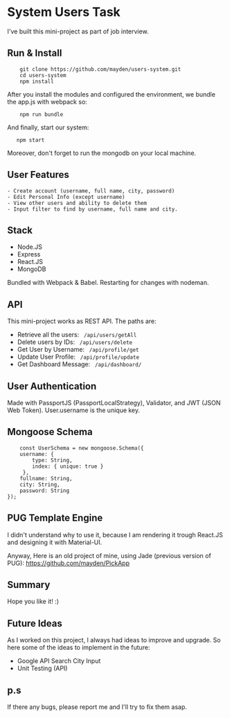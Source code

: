 # System Users Task

I've built this mini-project as part of job interview.

## Run & Install

```
    git clone https://github.com/mayden/users-system.git
    cd users-system
    npm install
```

 After you install the modules and configured the environment, we bundle the app.js with webpack so:

```
    npm run bundle
```

 And finally, start our system:

 ```
    npm start
 ```

Moreover, don't forget to run the mongodb on your local machine.


## User Features
    - Create account (username, full name, city, password)
    - Edit Personal Info (except username)
    - View other users and ability to delete them
    - Input filter to find by username, full name and city.


## Stack
-   Node.JS
-   Express
-   React.JS
-   MongoDB

Bundled with Webpack & Babel. Restarting for changes with nodeman.

## API
This mini-project works as REST API. The paths are:

-   Retrieve all the users: `` /api/users/getAll``
-   Delete users by IDs: `` /api/users/delete``
-   Get User by Username: `` /api/profile/get``
-   Update User Profile: `` /api/profile/update``
-   Get Dashboard Message: `` /api/dashboard/``



## User Authentication
Made with PassportJS (PassportLocalStrategy), Validator, and JWT (JSON Web Token).
User.username is the unique key.




## Mongoose Schema
```
    const UserSchema = new mongoose.Schema({
    username: {
        type: String,
        index: { unique: true }
     },
    fullname: String,
    city: String,
    password: String
});
```



## PUG Template Engine
I didn't understand why to use it, because I am rendering it trough React.JS and designing it with Material-UI.

Anyway, Here is an old project of mine, using Jade (previous version of PUG):
https://github.com/mayden/PickApp




## Summary
Hope you like it! :)




## Future Ideas
As I worked on this project, I always had ideas to improve and upgrade. So here some of the ideas to implement in the future:
-   Google API Search City Input
-   Unit Testing (API)



## p.s

If there any bugs, please report me and I'll try to fix them asap.




